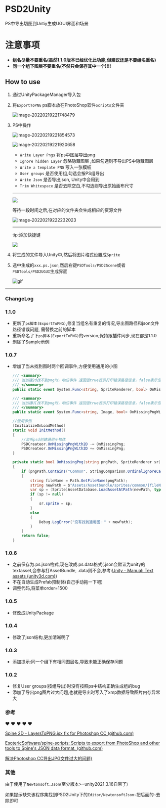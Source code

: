 # PSD2Unity
PS中导出切图到Untiy生成UGUI界面和场景

# 注意事项

* **组名尽量不要重名(虽然1.1.0版本已经优化此功能,但建议还是不要组名重名)**
* **同一个组下图层不要重名(不然只会保存其中一个)!!!**

## How to use

1. 通过UnityPackageManager导入包

2. 将`ExportToPNG` ps脚本放在PhotoShop软件`Scripts`文件夹

   ![image-20220219221748479](img/image-20220219221748479.png)

3. PS中操作

     ![image-20220219221854573](img/image-20220219221854573.png)

     ![image-20220219221920658](img/image-20220219221920658.png)

   * `Write Layer Pngs`  将ps中图层导出png
   * `Ignore hidden Layer` 忽略隐藏图层 ,如果勾选则不导出PS中隐藏图层
   * `Write a template PNG` 写入一张模板
   * `User groups` 是否使用组,勾选会按PS组导出
   * `Write Json` 是否导出json, Unity中会用到
   * `Trim Whitespace` 是否去除空白,不勾选则导出原始画布尺寸

   ***

   

    ![](img/0.gif)

   等待一段时间之后,在对应的文件夹会生成相应的资源文件

    ![image-20220219222232023](img/image-20220219222232023.png)

   ***

   tip:添加快捷键

   ![](img/ps.png)

4. 将生成的文件导入Unity中,然后将图片格式设置成`Sprite`

5. 选中生成的`xxx.ps.json`,然后右键`PSDTools/PSD2Scene`或者`PSDTools/PSD2UGUI`生成界面

   ![gif](img/1.gif)

   

---

### ChangeLog

### 1.1.0

* 更新了`ps脚本(ExportToPNG)`,修复当组名有重复的情况,导出图路径和json文件路径错误问题, 需替换之前的脚本
* 重新命名了下`ps脚本(ExportToPNG)`的version,保持跟插件同步,现在都是1.1.0
* 删除了Sample示例

### 1.0.7

* 增加了当未找到图时两个回调事件,方便使用通用的小图

  ```c#
  /// <summary>
  /// 当创建2d找不到png时，响应事件 返回值true表示打印错误路径信息，false表示忽略错误
  /// </summary>
  public static event System.Func<string, SpriteRenderer, bool> OnMissingPngWith2D;
  
  /// <summary>
  /// 当创建UI找不到png时，响应事件 返回值true表示打印错误路径信息，false表示忽略错误
  /// </summary>
  public static event System.Func<string, Image, bool> OnMissingPngWithUI;
  
  //使用示例
  [InitializeOnLoadMethod]
  static void InitMethod()
  {
      //监听psd创建通用小物体
      PSDCreateor.OnMissingPngWith2D -= OnMissingPng;
      PSDCreateor.OnMissingPngWith2D += OnMissingPng;
  }
  
  private static bool OnMissingPng(string pngPath, SpriteRenderer sr)
  {
      if (pngPath.Contains("Common", StringComparison.OrdinalIgnoreCase))
      {
          string fileName = Path.GetFileName(pngPath);
          string newPath = $"Assets/Assetbundle/sprites/common/{fileName}";
          var sp = (Sprite)AssetDatabase.LoadAssetAtPath(newPath, typeof(Sprite));
          if (sp != null)
          {
              sr.sprite = sp;
          }
          else
          {
              Debug.LogError("没有找到通用图：" + newPath);
          }
      }
      return false;
  }
  
  ```

  

### 1.0.6

* 之前保存为.ps.json格式,现在改成.ps.data格式(.json会默认为unity的textasset,会参与打AssetBundle, .data则不会,参考:[Unity - Manual: Text assets (unity3d.com)](https://docs.unity3d.com/Manual/class-TextAsset.html))
* 不在自动生成Prefab预制体(自己手动拖一下吧)
* 调整代码,将菜单order=1500

### 1.0.5

* 修改成UnityPackage

### 1.0.4

* 修改了json结构,更加清晰明了

### 1.0.3

* 添加提示:同一个组下有相同图层名,导致未能正确保存问题

### 1.0.2

* 修复User groups(按组导出)时没有按照ps中结构正确生成组的bug
* 添加了导出png图片过大问题,也就是导出时写入了xmp数据导致图片内存异常大

### 参考

 ❤️ ❤️ ❤️ ❤️ ❤️

[Spine 2D - LayersToPNG.jsx fix for Photoshop CC (github.com)](https://gist.github.com/nzhul/5ef666d5960423fed0de)

[EsotericSoftware/spine-scripts: Scripts to export from PhotoShop and other tools to Spine's JSON data format. (github.com)](https://github.com/EsotericSoftware/spine-scripts)

[解决Photoshop CC导出JPG文件过大的问题)](https://www.peb.cc/windows/48.html)

### 其他

由于使用了`Newtonsoft.Json`(至少版本>=unity2021.3.16自带了)

如果提示缺失该程序集找到PSD2Unity下的`Editor/NewtonsoftJson~`把后面的`~`去除即可

